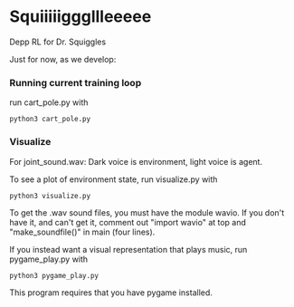 # Squiiiiigggllleeeee
Depp RL for Dr. Squiggles

Just for now, as we develop:

### Running current training loop
run cart_pole.py with
```
python3 cart_pole.py
```

### Visualize
For joint_sound.wav: Dark voice is environment, light voice is agent.

To see a plot of environment state, run visualize.py with
```
python3 visualize.py
```

To get the .wav sound files, you must have the module wavio. If you don't have it, and can't get it, comment out "import wavio" at top and "make_soundfile()" in main (four lines).

If you instead want a visual representation that plays music, run pygame_play.py with
```
python3 pygame_play.py
```

This program requires that you have pygame installed.
